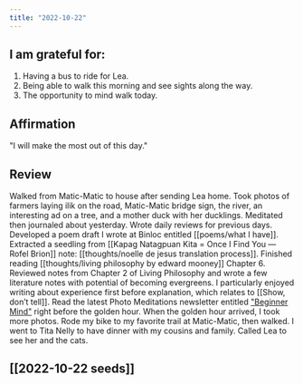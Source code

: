 ```yaml
---
title: "2022-10-22"
---
```

## I am grateful for:
1. Having a bus to ride for Lea.
2. Being able to walk this morning and see sights along the way.
3. The opportunity to mind walk today.

## Affirmation

"I will make the most out of this day."

## Review

Walked from Matic-Matic to house after sending Lea home.
Took photos of farmers laying ilik on the road, Matic-Matic bridge sign, the river, an interesting ad on a tree, and a mother duck with her ducklings.
Meditated then journaled about yesterday.
Wrote daily reviews for previous days.
Developed a poem draft I wrote at Binloc entitled [[poems/what I have]].
Extracted a seedling from [[Kapag Natagpuan Kita = Once I Find You — Rofel Brion]] note: [[thoughts/noelle de jesus translation process]].
Finished reading [[thoughts/living philosophy by edward mooney]] Chapter 6.
Reviewed notes from Chapter 2 of Living Philosophy and wrote a few literature notes with potential of becoming evergreens. I particularly enjoyed writing about experience first before explanation, which relates to [[Show, don’t tell]].
Read the latest Photo Meditations newsletter entitled ["Beginner Mind"](https://photomeditation.substack.com/p/beginner-mind) right before the golden hour. When the golden hour arrived, I took more photos.
Rode my bike to my favorite trail at Matic-Matic, then walked.
I went to Tita Nelly to have dinner with my cousins and family.
Called Lea to see her and the cats.

## [[2022-10-22 seeds]]
